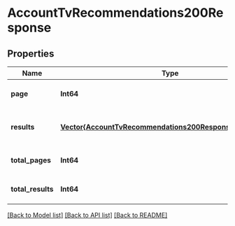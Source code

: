 # AccountTvRecommendations200Response


## Properties
Name | Type | Description | Notes
------------ | ------------- | ------------- | -------------
**page** | **Int64** |  | [optional] [default to 0]
**results** | [**Vector{AccountTvRecommendations200ResponseResultsInner}**](AccountTvRecommendations200ResponseResultsInner.md) |  | [optional] [default to nothing]
**total_pages** | **Int64** |  | [optional] [default to 0]
**total_results** | **Int64** |  | [optional] [default to 0]


[[Back to Model list]](../README.md#models) [[Back to API list]](../README.md#api-endpoints) [[Back to README]](../README.md)


